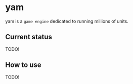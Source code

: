 # yam

yam is a `game engine` dedicated to running millions of units.

## Current status

TODO!

## How to use

TODO!
